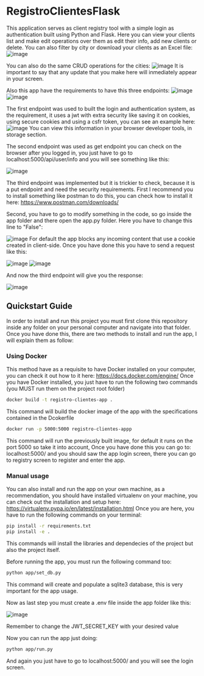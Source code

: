 # RegistroClientesFlask
This application serves as client registry tool with a simple login as authentication built using Python and Flask. Here you can view your clients list and make edit
operations over them as edit their info, add new clients or delete. You can also filter by city or download your clients as an Excel file:
![image](https://github.com/zaphod9801/registroClientesFlask/assets/71454879/356d182d-5933-4c10-91c1-4efb71d02a7f)

You can also do the same CRUD operations for the cities:
![image](https://github.com/zaphod9801/registroClientesFlask/assets/71454879/52f3778a-b2c7-4133-ae3f-60c63ba6ed71)
It is important to say that any update that you make here will inmediately appear in your screen. 

Also this app have the requirements to have this three endpoints:
![image](https://github.com/zaphod9801/registroClientesFlask/assets/71454879/196c69c1-23ad-4b4c-8680-11ad69a44282)
![image](https://github.com/zaphod9801/registroClientesFlask/assets/71454879/86c6cd52-ac08-4892-803a-4e0590d42d92)

The first endpoint was used to built the login and authentication system, as the requirement, it uses a jwt with extra security like saving it on cookies, 
using secure cookies and using a csfr token, you can see an example here:
![image](https://github.com/zaphod9801/registroClientesFlask/assets/71454879/19e4d1d5-cb8a-42bc-b17e-14f90ae9cce4)
You can view this information in your browser developer tools, in storage section.

The second endpoint was used as get endpoint you can check on the browser after you logged in, you just have to go to localhost:5000/api/user/info and you will
see something like this:

![image](https://github.com/zaphod9801/registroClientesFlask/assets/71454879/776421a4-4512-4600-8ae3-bb5672f5f042)

The third endpoint was implemented but it is trickier to check, because it is a put endpoint and need the security requirements.
First I recommend you to install something like postman to do this, you can check how to install it here: https://www.postman.com/downloads/

Second, you have to go to modify something in the code, so go inside the app folder and there open the app.py folder. Here you have to change this line to "False":

![image](https://github.com/zaphod9801/registroClientesFlask/assets/71454879/8293f115-6991-457b-950f-2d0b1bdd55c4)
For default the app blocks any incoming content that use a cookie created in client-side. 
Once you have done this you have to send a request like this:

![image](https://github.com/zaphod9801/registroClientesFlask/assets/71454879/bf5143ad-9f94-4fd0-883c-f8a56d7c3d92)
![image](https://github.com/zaphod9801/registroClientesFlask/assets/71454879/8c5aa84e-740c-491d-87fb-1085e6d15d5b)

And now the third endpoint will give you the response:

![image](https://github.com/zaphod9801/registroClientesFlask/assets/71454879/ca81766e-62fa-4484-b1bd-8f13aef949c8)


## Quickstart Guide
In order to install and run this project you must first clone this repository inside any folder on your personal computer and navigate into that folder. 
Once you have done this, there are two methods to install and run the app, I will explain them as follow:

### Using Docker
This method have as a requisite to have Docker installed on your computer, you can check it out how to it here: https://docs.docker.com/engine/
Once you have Docker installed, you just have to run the following two commands (you MUST run them on the project root folder)

```bash
docker build -t registro-clientes-app .
```
This command will build the docker image of the app with the specifications contained in the Dcokerfile

```bash
docker run -p 5000:5000 registro-clientes-appp
```

This command will run the previously built image, for default it runs on the port 5000 so take it into account, Once you have done this you can go to:
localhost:5000/ and you should saw the app login screen, there you can go to registry screen to register and enter the app.


### Manual usage
You can also install and run the app on your own machine, as a recommendation, you should have installed virtualenv on your machine, you can check out the installation and setup
here: https://virtualenv.pypa.io/en/latest/installation.html
Once you are here, you have to run the following commands on your terminal:
```bash
pip install -r requirements.txt
pip install -e .
```
This commands will install the libraries and dependecies of the project but also the project itself. 

Before running the app, you must run the following command too:
```bash
python app/set_db.py
```
This command will create and populate a sqlite3 database, this is very important for the app usage. 

Now as last step you must create a .env file inside the app folder like this:

![image](https://github.com/zaphod9801/registroClientesFlask/assets/71454879/2c5132ab-3435-44d4-ad60-32662890f45f)

Remember to change the JWT_SECRET_KEY with your desired value

Now you can run the app just doing:
```bash
python app/run.py
```
And again you just have to go to localhost:5000/ and you will see the login screen.

